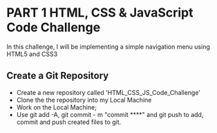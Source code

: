# PART 1 HTML, CSS & JavaScript Code Challenge

In this challenge, I will be implementing a simple navigation menu using HTML5 and CSS3

## Create a Git Repository
* Create a new repository called 'HTML_CSS_JS_Code_Challenge'
* Clone the the repository into my Local Machine
* Work on the Local Machine;
* Use git add -A, git commit - m "commit ****" and git push to add, commit and push created files to git. 
